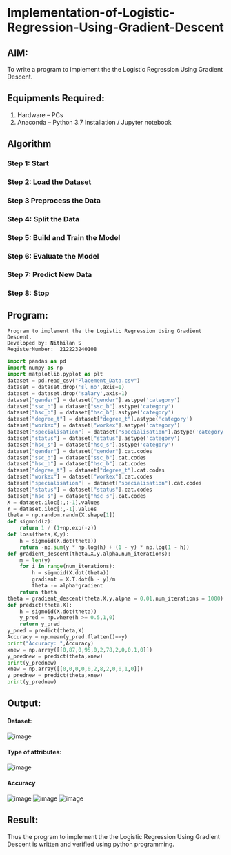 # Implementation-of-Logistic-Regression-Using-Gradient-Descent

## AIM:
To write a program to implement the the Logistic Regression Using Gradient Descent.

## Equipments Required:
1. Hardware – PCs
2. Anaconda – Python 3.7 Installation / Jupyter notebook

## Algorithm
### Step 1: Start
### Step 2: Load the Dataset
### Step 3 Preprocess the Data
### Step 4: Split the Data
### Step 5: Build and Train the Model
### Step 6: Evaluate the Model
### Step 7: Predict New Data
### Step 8: Stop

## Program:
```
Program to implement the the Logistic Regression Using Gradient Descent.
Developed by: Nithilan S
RegisterNumber:  212223240108
```
```py
import pandas as pd
import numpy as np
import matplotlib.pyplot as plt
dataset = pd.read_csv("Placement_Data.csv")
dataset = dataset.drop('sl_no',axis=1)
dataset = dataset.drop('salary',axis=1)
dataset["gender"] = dataset["gender"].astype('category')
dataset["ssc_b"] = dataset["ssc_b"].astype('category')
dataset["hsc_b"] = dataset["hsc_b"].astype('category')
dataset["degree_t"] = dataset["degree_t"].astype('category')
dataset["workex"] = dataset["workex"].astype('category')
dataset["specialisation"] = dataset["specialisation"].astype('category')
dataset["status"] = dataset["status"].astype('category')
dataset["hsc_s"] = dataset["hsc_s"].astype('category')
dataset["gender"] = dataset["gender"].cat.codes
dataset["ssc_b"] = dataset["ssc_b"].cat.codes
dataset["hsc_b"] = dataset["hsc_b"].cat.codes
dataset["degree_t"] = dataset["degree_t"].cat.codes
dataset["workex"] = dataset["workex"].cat.codes
dataset["specialisation"] = dataset["specialisation"].cat.codes
dataset["status"] = dataset["status"].cat.codes
dataset["hsc_s"] = dataset["hsc_s"].cat.codes
X = dataset.iloc[:,:-1].values
Y = dataset.iloc[:,-1].values
theta = np.random.randn(X.shape[1])
def sigmoid(z):
    return 1 / (1+np.exp(-z))
def loss(theta,X,y):
    h = sigmoid(X.dot(theta))
    return -np.sum(y * np.log(h) + (1 - y) * np.log(1 - h))
def gradient_descent(theta,X,y,alpha,num_iterations):
    m = len(y)
    for i in range(num_iterations):
        h = sigmoid(X.dot(theta))
        gradient = X.T.dot(h - y)/m
        theta -= alpha*gradient
    return theta
theta = gradient_descent(theta,X,y,alpha = 0.01,num_iterations = 1000)
def predict(theta,X):
    h = sigmoid(X.dot(theta))
    y_pred = np.where(h >= 0.5,1,0)
    return y_pred
y_pred = predict(theta,X)
Accuracy = np.mean(y_pred.flatten()==y)
print("Accuracy: ",Accuracy)
xnew = np.array([[0,87,0,95,0,2,78,2,0,0,1,0]])
y_prednew = predict(theta,xnew)
print(y_prednew)
xnew = np.array([[0,0,0,0,0,2,8,2,0,0,1,0]])
y_prednew = predict(theta,xnew)
print(y_prednew)
```
##  Output:
#### Dataset:
![image](https://github.com/user-attachments/assets/0f438418-4a04-4c24-beb6-3f344e96f59e)
#### Type of attributes:
![image](https://github.com/user-attachments/assets/a9a93573-c953-4f40-a419-472393f77542)
#### Accuracy
![image](https://github.com/user-attachments/assets/1bc5b7ff-41ba-4ea4-9974-b55bbc6b58ee)
![image](https://github.com/user-attachments/assets/9d221c4c-530d-4a54-8959-3432d4a1de06)
![image](https://github.com/user-attachments/assets/0ade8171-840a-4217-b9fe-88bf60927095)
## Result:
Thus the program to implement the the Logistic Regression Using Gradient Descent is written and verified using python programming.
